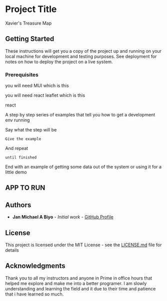 # Project Title

Xavier's Treasure Map

## Getting Started

These instructions will get you a copy of the project up and running on your local machine for development and testing purposes. See deployment for notes on how to deploy the project on a live system.

### Prerequisites

you will need MUI
  which is this 

you will need react leaflet 
  which is this 

react 



A step by step series of examples that tell you how to get a development env running

Say what the step will be

```
Give the example
```

And repeat

```
until finished
```

End with an example of getting some data out of the system or using it for a little demo

## APP TO RUN


## Authors

* **Jan Michael A Biyo** - *Initial work* - [GitHub Profile](https://github.com/janmichaelbiyo)


## License

This project is licensed under the MIT License - see the [LICENSE.md](LICENSE.md) file for details

## Acknowledgments

Thank you to all my instructors and anyone in Prime in office hours that helped me explore and make me into a better programer.  I am slowly understanding and learning the field and it due to their time and patience that i have learned so much.  